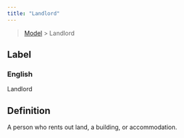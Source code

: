 ```yaml
---
title: "Landlord"
---
```


> [Model](../../) > Landlord

## Label

### English
Landlord


## Definition
A person who rents out land, a building, or accommodation. 


    
